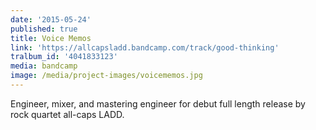 ```yaml
---
date: '2015-05-24'
published: true
title: Voice Memos
link: 'https://allcapsladd.bandcamp.com/track/good-thinking'
tralbum_id: '4041833123'
media: bandcamp
image: /media/project-images/voicememos.jpg
---
```

Engineer, mixer, and mastering engineer for debut full length release by rock quartet all-caps LADD.
